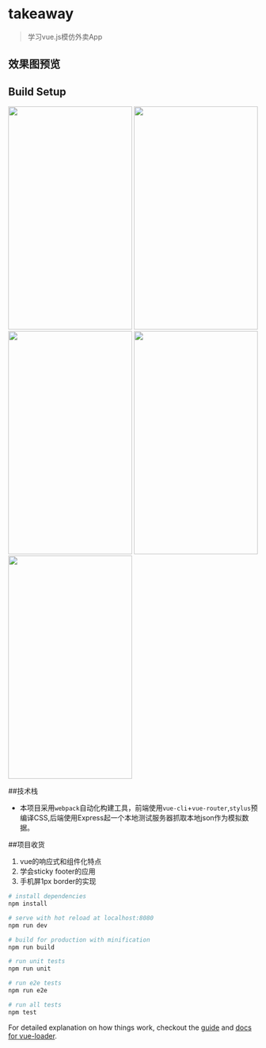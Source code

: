 # takeaway

> 学习vue.js模仿外卖App

## 效果图预览

## Build Setup

<img src="https://wkongl.github.io/Vue-takeaway/static/goods-1.png" width="250" height="450">  <img src="https://wkongl.github.io/Vue-takeaway/static/goods-2.png" width="250" height="450">  <img src="https://wkongl.github.io/Vue-takeaway/static/bulletin.png" width="250" height="450">  <img src="https://wkongl.github.io/Vue-takeaway/static/ratings.png" width="250" height="450">  <img src="https://wkongl.github.io/Vue-takeaway/static/seller.png" width="250" height="450">  

##技术栈

- 本项目采用`webpack`自动化构建工具，前端使用`vue-cli`+`vue-router`,`stylus`预编译CSS,后端使用Express起一个本地测试服务器抓取本地json作为模拟数据。

##项目收货

1. vue的响应式和组件化特点
2. 学会sticky footer的应用
3. 手机屏1px border的实现



``` bash
# install dependencies
npm install

# serve with hot reload at localhost:8080
npm run dev

# build for production with minification
npm run build

# run unit tests
npm run unit

# run e2e tests
npm run e2e

# run all tests
npm test
```

For detailed explanation on how things work, checkout the [guide](http://vuejs-templates.github.io/webpack/) and [docs for vue-loader](http://vuejs.github.io/vue-loader).
